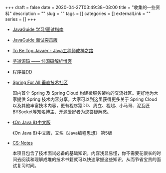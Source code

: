 +++ 
draft = false
date = 2020-04-27T03:49:38+08:00
title = "收集的一些资料"
description = ""
slug = "" 
tags = []
categories = []
externalLink = ""
series = []
+++
*   [JavaGuide 学习/面试指南](https://snailclimb.gitee.io/javaguide)

*   [JavaGuide 面试突击版](https://snailclimb.gitee.io/javaguide-interview)

*   [To Be Top Javaer - Java工程师成神之路](http://hollischuang.gitee.io/tobetopjavaer/#/menu?id=to-be-top-javaer-java工程师成神之路)

*   [芋道源码 —— 纯源码解析博客](http://www.iocoder.cn/)

*   [ 程序猿DD](http://blog.didispace.com/)

*   [Spring For All 垂直技术社区](http://www.spring4all.com/)

    国内首个 Spring 及 Spring Cloud 构建微服务架构的交流社区。更好地为大家提供 Spring 技术内容分享，大家可以到这里获得更多关于 Spring Cloud 以及其他丰富技术内容，更有程序猿DD、周立、程超、小马哥、泥瓦匠BYSocket等知名博主、开源爱好者为您答疑解惑。

*   [《On Java 8》中文版](https://lingcoder.github.io/OnJava8/) 

    《On Java 8》中文版，又名《Java编程思想》 第5版

*   [CS-Notes](https://cyc2018.github.io/CS-Notes/)

    本项目包含了技术面试必备的基础知识，内容浅显易懂，你不需要花很长的时间去阅读和理解成堆的技术书籍就可以快速掌握这些知识，从而节省宝贵的面试复习时间。


